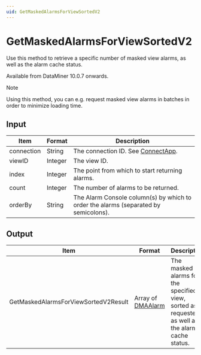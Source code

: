 ```yaml
---
uid: GetMaskedAlarmsForViewSortedV2
---
```


# GetMaskedAlarmsForViewSortedV2

Use this method to retrieve a specific number of masked view alarms, as well as the alarm cache status.

Available from DataMiner 10.0.7 onwards.

> [!NOTE]
> Using this method, you can e.g. request masked view alarms in batches in order to minimize loading time.

## Input

| Item       | Format  | Description                                                                         |
|------------|---------|-------------------------------------------------------------------------------------|
| connection | String  | The connection ID. See [ConnectApp](xref:ConnectApp).                               |
| viewID     | Integer | The view ID.                                                                        |
| index      | Integer | The point from which to start returning alarms.                                     |
| count      | Integer | The number of alarms to be returned.                                                |
| orderBy    | String  | The Alarm Console column(s) by which to order the alarms (separated by semicolons). |

## Output

| Item | Format | Description |
|--|--|--|
| GetMaskedAlarmsForViewSortedV2Result | Array of [DMAAlarm](xref:DMAAlarm) | The masked alarms for the specified view, sorted as requested, as well as the alarm cache status. |
